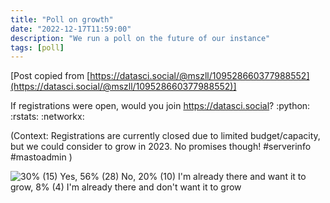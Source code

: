```yaml
---
title: "Poll on growth"
date: "2022-12-17T11:59:00"
description: "We run a poll on the future of our instance"
tags: [poll]
---
```


[Post copied from [https://datasci.social/@mszll/109528660377988552](https://datasci.social/@mszll/109528660377988552)]

If registrations were open, would you join https://datasci.social? :python: :rstats: :networkx: 

(Context: Registrations are currently closed due to limited budget/capacity, but we could consider to grow in 2023. No promises though! #serverinfo #mastoadmin )

![30% (15) Yes, 56% (28) No, 20% (10) I'm already there and want it to grow, 8% (4) I'm already there and don't want it to grow](../images/poll20221217.png "30% (15) Yes, 56% (28) No, 20% (10) I'm already there and want it to grow, 8% (4) I'm already there and don't want it to grow")